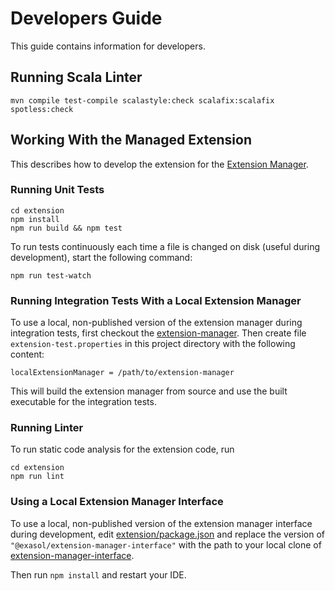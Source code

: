 # Developers Guide

This guide contains information for developers.

## Running Scala Linter

```
mvn compile test-compile scalastyle:check scalafix:scalafix spotless:check
```

## Working With the Managed Extension

This describes how to develop the extension for the [Extension Manager](https://github.com/exasol/extension-manager/).

### Running Unit Tests

```shell
cd extension
npm install
npm run build && npm test
```

To run tests continuously each time a file is changed on disk (useful during development), start the following command:

```shell
npm run test-watch
```

### Running Integration Tests With a Local Extension Manager

To use a local, non-published version of the extension manager during integration tests, first checkout the [extension-manager](https://github.com/exasol/extension-manager). Then create file `extension-test.properties` in this project directory with the following content:

```properties
localExtensionManager = /path/to/extension-manager
```

This will build the extension manager from source and use the built executable for the integration tests.

### Running Linter

To run static code analysis for the extension code, run

```shell
cd extension
npm run lint
```

### Using a Local Extension Manager Interface

To use a local, non-published version of the extension manager interface during development, edit [extension/package.json](../../extension/package.json) and replace the version of `"@exasol/extension-manager-interface"` with the path to your local clone of [extension-manager-interface](https://github.com/exasol/extension-manager-interface).

Then run `npm install` and restart your IDE.

